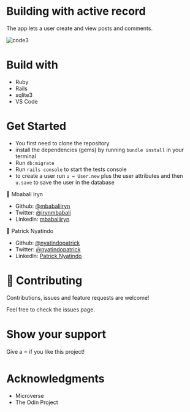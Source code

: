 # Building with active record

The app lets a user create and view  posts and comments. 

![code3](https://user-images.githubusercontent.com/48393059/81283072-bb328100-9064-11ea-898c-3e25edf73eb3.png )

# Build with

- Ruby
- Rails
- sqlite3
- VS Code

# Get Started

- You first need to clone the repository
- install the dependencies (gems) by running `bundle install` in your terminal
- Run `db:migrate`
- Run `rails console` to start the tests console
- to create a user run `u = User.new` plus the user attributes and then `u.save` to save the user in the database

👤 Mbabali Iryn

- Github: [@mbabaliiryn](https://github.com/mbabaliiryn)
- Twitter: [@irynmbabali](https://twitter.com/irynmbabali)
- Linkedln: [mbabaliiryn](https://www.linkedin.com/in/mbabaliiryn)


👤 Patrick Nyatindo

- Github: [@nyatindopatrick](https://github.com/nyatindopatrick)
- Twitter: [@nyatindopatrick](https://twitter.com/nyatindopatrick)
- Linkedln: [Patrick Nyatindo](https://www.linkedin.com/in/nyatindopateick)
# 🤝 Contributing

Contributions, issues and feature requests are welcome!

Feel free to check the issues page.

# Show your support

Give a ⭐️ if you like this project!

# Acknowledgments

- Microverse
- The Odin Project
